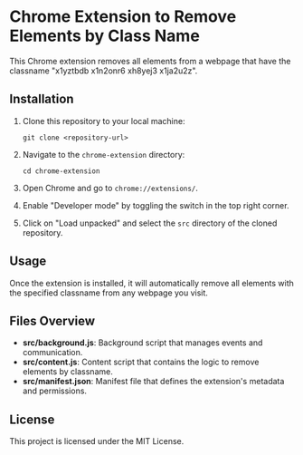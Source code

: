# Chrome Extension to Remove Elements by Class Name

This Chrome extension removes all elements from a webpage that have the classname "x1yztbdb x1n2onr6 xh8yej3 x1ja2u2z".

## Installation

1. Clone this repository to your local machine:
   ```
   git clone <repository-url>
   ```

2. Navigate to the `chrome-extension` directory:
   ```
   cd chrome-extension
   ```

3. Open Chrome and go to `chrome://extensions/`.

4. Enable "Developer mode" by toggling the switch in the top right corner.

5. Click on "Load unpacked" and select the `src` directory of the cloned repository.

## Usage

Once the extension is installed, it will automatically remove all elements with the specified classname from any webpage you visit.

## Files Overview

- **src/background.js**: Background script that manages events and communication.
- **src/content.js**: Content script that contains the logic to remove elements by classname.
- **src/manifest.json**: Manifest file that defines the extension's metadata and permissions.

## License

This project is licensed under the MIT License.